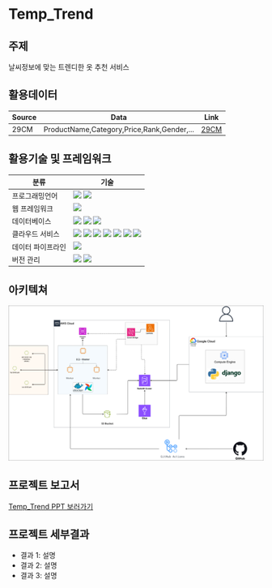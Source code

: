 # Temp_Trend

## 주제

날씨정보에 맞는 트렌디한 옷 추천 서비스

## 활용데이터

| Source | Data                        | Link                                                                                      |
|--------|-----------------------------|-------------------------------------------------------------------------------------------|
| 29CM   | ProductName,Category,Price,Rank,Gender,...| [29CM](https://shop.29cm.co.kr/best-items?category_large_code=268100100)   |

## 활용기술 및 프레임워크

| 분류                | 기술                                          |
|---------------------|-----------------------------------------------|
| 프로그래밍언어       |<img src="https://img.shields.io/badge/Python-3776AB?style=for-the-badge&logo=Python&logoColor=white">  <img src="https://img.shields.io/badge/JavaScript-F7DF1E?style=for-the-badge&logo=JavaScript&logoColor=white"> |
| 웹 프레임워크        |<img src="https://img.shields.io/badge/Django-092E20?style=for-the-badge&logo=Django&logoColor=white"> |
| 데이터베이스         |<img src="https://img.shields.io/badge/Postgres-4169E1?style=for-the-badge&logo=postgresql&logoColor=white">  <img src="https://img.shields.io/badge/Redis-DC382D?style=for-the-badge&logo=Redis&logoColor=white">  <img src="https://img.shields.io/badge/Redshift-8C4FFF?style=for-the-badge&logo=amazonredshift&logoColor=white">|
| 클라우드 서비스      | <img src="https://img.shields.io/badge/EC2-FF9900?style=for-the-badge&logo=amazonec2&logoColor=white">  <img src="https://img.shields.io/badge/RDS-527FFF?style=for-the-badge&logo=amazonrds&logoColor=white">  <img src="https://img.shields.io/badge/Redshift-8C4FFF?style=for-the-badge&logo=amazonredshift&logoColor=white">  <img src="https://img.shields.io/badge/Lambda-FF9900?style=for-the-badge&logo=awslambda&logoColor=white">  <img src="https://img.shields.io/badge/EventBridge-232F3E?style=for-the-badge&logo=amazonwebservices&logoColor=white">  <img src="https://img.shields.io/badge/Glue-232F3E?style=for-the-badge&logo=amazonwebservices&logoColor=white">  <img src="https://img.shields.io/badge/GCP-4285F4?style=for-the-badge&logo=googlecloud&logoColor=white">  |
| 데이터 파이프라인    |<img src="https://img.shields.io/badge/Airflow-017CEE?style=for-the-badge&logo=apacheairflow&logoColor=white"> |
| 버전 관리            |<img src="https://img.shields.io/badge/Github-181717?style=for-the-badge&logo=apacheairflow&logoColor=white">  <img src="https://img.shields.io/badge/GitActions-2088FF?style=for-the-badge&logo=githubactions&logoColor=white">|

## 아키텍쳐

![Architecture](img/temp_trend_arch.png)

## 프로젝트 보고서

[Temp_Trend PPT 보러가기](https://www.canva.com/design/DAGNoDAbJ6s/zMFla5cpJsxTEQtNYdDiLA/edit)

## 프로젝트 세부결과

- 결과 1: 설명
- 결과 2: 설명
- 결과 3: 설명
